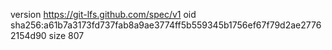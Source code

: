 version https://git-lfs.github.com/spec/v1
oid sha256:a61b7a3173fd737fab8a9ae3774ff5b559345b1756ef67f79d2ae27762154d90
size 807
